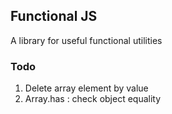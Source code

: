 ## Functional JS
A library for useful functional utilities

### Todo
1. Delete array element by value
1. Array.has : check object equality